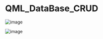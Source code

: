 # QML_DataBase_CRUD

![image](https://user-images.githubusercontent.com/93591202/201938416-f382f4a3-ce5f-4acd-b2c9-24bb978edbe2.png)


![image](https://user-images.githubusercontent.com/93591202/201939148-a013fbaf-01ba-47e2-9094-08f8c2cdc59c.png)
